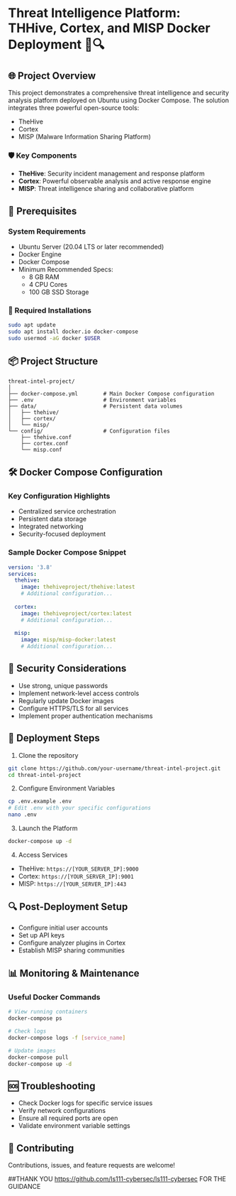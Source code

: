 # Threat Intelligence Platform: THHive, Cortex, and MISP Docker Deployment 🚨🔍

## 🌐 Project Overview

This project demonstrates a comprehensive threat intelligence and security analysis platform deployed on Ubuntu using Docker Compose. The solution integrates three powerful open-source tools:
- TheHive
- Cortex
- MISP (Malware Information Sharing Platform)

### 🛡️ Key Components
- **TheHive**: Security incident management and response platform
- **Cortex**: Powerful observable analysis and active response engine
- **MISP**: Threat intelligence sharing and collaborative platform

## 🚀 Prerequisites

### System Requirements
- Ubuntu Server (20.04 LTS or later recommended)
- Docker Engine
- Docker Compose
- Minimum Recommended Specs:
  - 8 GB RAM
  - 4 CPU Cores
  - 100 GB SSD Storage

### 🔧 Required Installations
```bash
sudo apt update
sudo apt install docker.io docker-compose
sudo usermod -aG docker $USER
```

## 📦 Project Structure

```
threat-intel-project/
│
├── docker-compose.yml        # Main Docker Compose configuration
├── .env                      # Environment variables
├── data/                     # Persistent data volumes
│   ├── thehive/
│   ├── cortex/
│   └── misp/
└── config/                   # Configuration files
    ├── thehive.conf
    ├── cortex.conf
    └── misp.conf
```

## 🛠️ Docker Compose Configuration

### Key Configuration Highlights
- Centralized service orchestration
- Persistent data storage
- Integrated networking
- Security-focused deployment

### Sample Docker Compose Snippet
```yaml
version: '3.8'
services:
  thehive:
    image: thehiveproject/thehive:latest
    # Additional configuration...
  
  cortex:
    image: thehiveproject/cortex:latest
    # Additional configuration...
  
  misp:
    image: misp/misp-docker:latest
    # Additional configuration...
```

## 🔐 Security Considerations
- Use strong, unique passwords
- Implement network-level access controls
- Regularly update Docker images
- Configure HTTPS/TLS for all services
- Implement proper authentication mechanisms

## 🚦 Deployment Steps

1. Clone the repository
```bash
git clone https://github.com/your-username/threat-intel-project.git
cd threat-intel-project
```

2. Configure Environment Variables
```bash
cp .env.example .env
# Edit .env with your specific configurations
nano .env
```

3. Launch the Platform
```bash
docker-compose up -d
```

4. Access Services
- TheHive: `https://[YOUR_SERVER_IP]:9000`
- Cortex: `https://[YOUR_SERVER_IP]:9001`
- MISP: `https://[YOUR_SERVER_IP]:443`

## 🔍 Post-Deployment Setup
- Configure initial user accounts
- Set up API keys
- Configure analyzer plugins in Cortex
- Establish MISP sharing communities

## 📊 Monitoring & Maintenance

### Useful Docker Commands
```bash
# View running containers
docker-compose ps

# Check logs
docker-compose logs -f [service_name]

# Update images
docker-compose pull
docker-compose up -d
```

## 🆘 Troubleshooting
- Check Docker logs for specific service issues
- Verify network configurations
- Ensure all required ports are open
- Validate environment variable settings



## 🤝 Contributing
Contributions, issues, and feature requests are welcome!

##THANK YOU https://github.com/ls111-cybersec/ls111-cybersec FOR THE GUIDANCE
